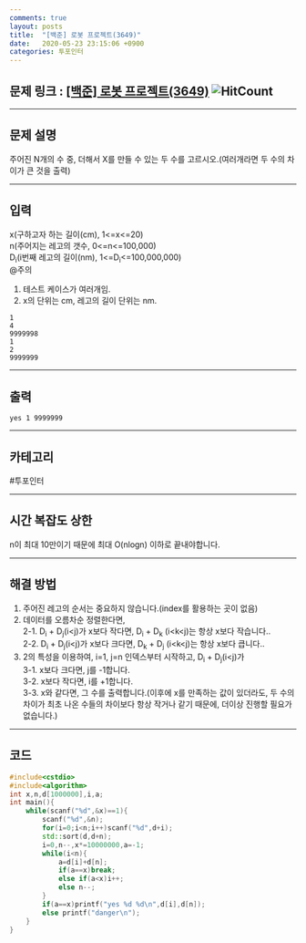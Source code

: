 ```yaml
---
comments: true
layout: posts
title:  "[백준] 로봇 프로젝트(3649)"
date:   2020-05-23 23:15:06 +0900
categories: 투포인터
---
```

## 문제 링크 : [[백준] 로봇 프로젝트(3649)](https://www.acmicpc.net/problem/3649) ![HitCount](http://hits.dwyl.com/lastknight00.github.io/3649.svg)  

---

## 문제 설명
주어진 N개의 수 중, 더해서 X를 만들 수 있는 두 수를 고르시오.(여러개라면 두 수의 차이가 큰 것을 출력)  

---

## 입력
x(구하고자 하는 길이(cm), 1<=x<=20)  
n(주어지는 레고의 갯수, 0<=n<=100,000)  
D<sub>i</sub>(i번째 레고의 길이(nm), 1<=D<sub>i</sub><=100,000,000)  
@주의
1. 테스트 케이스가 여러개임.  
2. x의 단위는 cm, 레고의 길이 단위는 nm.

```
1
4
9999998
1
2
9999999
```
---
## 출력
```
yes 1 9999999
```

---

## 카테고리  
#투포인터

---

## 시간 복잡도 상한
n이 최대 10만이기 때문에 최대 O(nlogn) 이하로 끝내야합니다.

---
## 해결 방법
1. 주어진 레고의 순서는 중요하지 않습니다.(index를 활용하는 곳이 없음)  
2. 데이터를 오름차순 정렬한다면,  
2-1. D<sub>i</sub> + D<sub>j</sub>(i<j)가 x보다 작다면, D<sub>i</sub> + D<sub>k</sub> (i<k<j)는 항상 x보다 작습니다..  
2-2. D<sub>i</sub> + D<sub>j</sub>(i<j)가 x보다 크다면, D<sub>k</sub> + D<sub>j</sub> (i<k<j)는 항상 x보다 큽니다..
3. 2의 특성을 이용하여, i=1, j=n 인덱스부터 시작하고, D<sub>i</sub> + D<sub>j</sub>(i<j)가  
3-1. x보다 크다면, j를 -1합니다.  
3-2. x보다 작다면, i를 +1합니다.  
3-3. x와 같다면, 그 수를 출력합니다.(이후에 x를 만족하는 값이 있더라도, 두 수의 차이가 최초 나온 수들의 차이보다 항상 작거나 같기 때문에, 더이상 진행할 필요가 없습니다.)  
---

## 코드

```cpp
#include<cstdio>
#include<algorithm>
int x,n,d[1000000],i,a;
int main(){
	while(scanf("%d",&x)==1){
		scanf("%d",&n);
		for(i=0;i<n;i++)scanf("%d",d+i);
		std::sort(d,d+n);
		i=0,n--,x*=10000000,a=-1;
		while(i<n){
			a=d[i]+d[n];
			if(a==x)break;
			else if(a<x)i++;
			else n--;
		}		
		if(a==x)printf("yes %d %d\n",d[i],d[n]);
		else printf("danger\n");
	}
}
```
